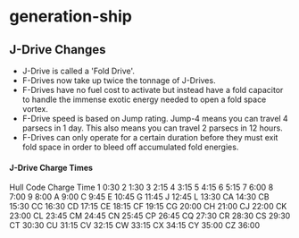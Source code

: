 generation-ship
===============

## J-Drive Changes
- J-Drive is called a 'Fold Drive'.
- F-Drives now take up twice the tonnage of J-Drives.
- F-Drives have no fuel cost to activate but instead have a fold capacitor to handle the immense exotic energy needed to open a fold space vortex.
- F-Drive speed is based on Jump rating. Jump-4 means you can travel 4 parsecs in 1 day. This also means you can travel 2 parsecs in 12 hours.
- F-Drives can only operate for a certain duration before they must exit fold space in order to bleed off accumulated fold energies.

#### J-Drive Charge Times
Hull Code       Charge Time
1               0:30
2               1:30
3               2:15
4               3:15
5               4:15
6               5:15
7               6:00
8               7:00
9               8:00
A               9:00
C               9:45
E               10:45
G               11:45
J               12:45
L               13:30
CA              14:30
CB              15:30
CC              16:30
CD              17:15
CE              18:15
CF              19:15
CG              20:00
CH              21:00
CJ              22:00
CK              23:00
CL              23:45
CM              24:45
CN              25:45
CP              26:45
CQ              27:30
CR              28:30
CS              29:30
CT              30:30
CU              31:15
CV              32:15
CW              33:15
CX              34:15
CY              35:00
CZ              36:00

